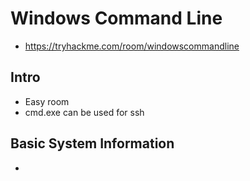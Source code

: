 # Windows Command Line 
- https://tryhackme.com/room/windowscommandline
## Intro
- Easy room
- cmd.exe can be used for ssh
## Basic System Information
- 
